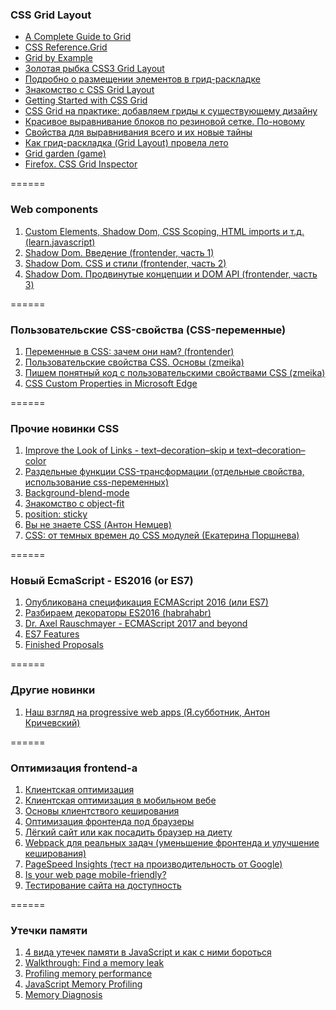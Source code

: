 ### CSS Grid Layout
- [A Complete Guide to Grid](https://css-tricks.com/snippets/css/complete-guide-grid/)
- [CSS Reference.Grid](https://tympanus.net/codrops/css_reference/grid/)
- [Grid by Example](http://gridbyexample.com/)
- [Золотая рыбка CSS3 Grid Layout](http://css-live.ru/css/zolotaya-rybka-css3-grid-layout.html) 
- [Подробно о размещении элементов в грид-раскладке](http://css-live.ru/articles/podrobno-o-razmeshhenii-elementov-v-grid-raskladke-css-grid-layout.html)
- [Знакомство с CSS Grid Layout](http://css-live.ru/articles/znakomstvo-s-css-grid-layout.html)
- [Getting Started with CSS Grid](https://css-tricks.com/getting-started-css-grid/)
- [CSS Grid на практике: добавляем гриды к существующему дизайну](http://css-live.ru/articles/css-grid-na-praktike-dobavlyaem-gridy-k-sushhestvuyushhemu-dizajnu.html)
- [Красивое выравнивание блоков по резиновой сетке. По-новому](http://css-live.ru/css/responsive-grid-css-grid-layout-auto-fill.html) 
- [Свойства для выравнивания всего и их новые тайны](http://css-live.ru/articles-css/svojstva-dlya-vyravnivaniya-vsego-i-ix-novye-tajny.html)
- [Как грид-раскладка (Grid Layout) провела лето](http://css-live.ru/articles/kak-grid-raskladka-grid-layout-provela-leto.html)
- [Grid garden (game)](http://cssgridgarden.com)
- [Firefox. CSS Grid Inspector](https://developer.mozilla.org/en-US/docs/Tools/Page_Inspector/How_to/Examine_grid_layouts)

======

### Web components
1. [Custom Elements, Shadow Dom, CSS Scoping, HTML imports и т.д. (learn.javascript)](https://learn.javascript.ru/webcomponents)
2. [Shadow Dom. Введение (frontender, часть 1)](http://frontender.info/shadowdom/)
3. [Shadow Dom. CSS и стили (frontender, часть 2)](http://frontender.info/shadowdom-201/)
4. [Shadow Dom. Продвинутые концепции и DOM API (frontender, часть 3)](http://frontender.info/shadowdom-301/)  

======

### Пользовательские CSS-свойства (CSS-переменные)
1. [Переменные в CSS: зачем они нам? (frontender)](http://frontender.info/css-variables-why-should-you-care/)
2. [Пользовательские свойства CSS. Основы (zmeika)](http://zmeika.name/2017/03/02/custom-css-properties-basics.html)
3. [Пишем понятный код с пользовательскими свойствами CSS (zmeika)](http://zmeika.name/2017/03/09/readable-css.html)
4. [CSS Custom Properties in Microsoft Edge](https://blogs.windows.com/msedgedev/2017/03/24/css-custom-properties/#FejEgroStbJlMRtg.97) 

======

### Прочие новинки CSS 
1. [Improve the Look of Links - text–decoration–skip и text–decoration–color](http://thenewcode.com/1168/Improve-the-Look-of-Links-with-the-CSS-Text-Decoration-Module?ct=t(hamail_20170115))
2. [Раздельные функции CSS-трансформации (отдельные свойства, использование css-переменных)](http://css-live.ru/tricks/tryuk-razdelnye-funkcii-css-transformacii.html)
3. [Background-blend-mode](http://css.yoksel.ru/background-blend-mode/) 
4. [Знакомство с object-fit](http://css-live.ru/articles/znakomstvo-s-object-fit.html) 
5. [position: sticky](https://htmlhook.ru/position-sticky.html)
6. [Вы не знаете CSS (Антон Немцев)](https://www.youtube.com/watch?v=VoA-aQu75Xk) 
7. [CSS: от темных времен до CSS модулей (Екатерина Поршнева)](https://www.youtube.com/watch?v=_uFFP_NFRtw) 

======

### Новый EcmaScript - ES2016 (or ES7)
1. [Опубликована спецификация ECMAScript 2016 (или ES7)](http://getinstance.info/news/es7-released/)
2. [Разбираем декораторы ES2016 (habrahabr)](https://habrahabr.ru/post/277021/)
3. [Dr. Axel Rauschmayer - ECMAScript 2017 and beyond](https://youtu.be/5Kw4XVSb4P4)
4. [ES7 Features](https://h3manth.com/new/blog/2015/es7-features/)
5. [Finished Proposals](https://github.com/tc39/proposals/blob/master/finished-proposals.md)

======

### Другие новинки
1. [Наш взгляд на progressive web apps (Я.субботник, Антон Кричевский)](https://www.youtube.com/watch?v=9wr-dx5Ga04)

======

### Оптимизация frontend-а
1. [Клиентская оптимизация](https://www.youtube.com/watch?v=pGY5pEe0Q1U)
2. [Клиентская оптимизация в мобильном вебе](https://www.youtube.com/watch?v=PLtLUegK9z0)
3. [Основы клиентствого кеширования](http://html5.by/blog/cache)
4. [Оптимизация фронтенда под браузеры](https://habrahabr.ru/company/badoo/blog/322988/?mobile=no)
5. [Лёгкий сайт или как посадить браузер на диету](https://habrahabr.ru/post/178561/)
6. [Webpack для реальных задач (уменьшение фронтенда и улучшение кеширования)](https://www.youtube.com/watch?v=8op8ZtKsrSA)
7. [PageSpeed Insights (тест на производительность от Google)](https://developers.google.com/speed/pagespeed/insights/)
8. [Is your web page mobile-friendly?](https://search.google.com/search-console/mobile-friendly?utm_source=psi&utm_medium=link&utm_campaign=psi-ux-banner&hl=en-US&url=https%3A%2F%2Fkanastasiya.github.io%2FKlumba%2F%23%2F)
9. [Тестирование сайта на доступность](http://wave.webaim.org/report#/google.com)

======

### Утечки памяти
1. [4 вида утечек памяти в JavaScript и как с ними бороться](https://habrahabr.ru/post/309318/)
2. [Walkthrough: Find a memory leak](https://msdn.microsoft.com/en-us/library/jj819178.aspx)
3. [Profiling memory performance](https://developer.chrome.com/devtools/docs/heap-profiling)
4. [JavaScript Memory Profiling](https://developer.chrome.com/devtools/docs/javascript-memory-profiling)
5. [Memory Diagnosis](https://developers.google.com/web/tools/chrome-devtools/profile/memory-problems/memory-diagnosis?hl=en)
